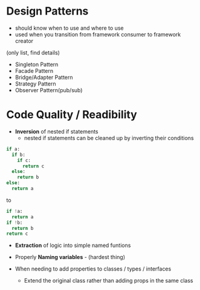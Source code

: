 
# Design Patterns
- should know when to use and where to use
- used when you transition from framework consumer to framework creator 

(only list, find details)
+ Singleton Pattern
+ Facade Pattern
+ Bridge/Adapter Pattern
+ Strategy Pattern
+ Observer Pattern(pub/sub)


# Code Quality / Readibility
- **Inversion** of nested if statements
  - nested if statements can be cleaned up by inverting their conditions
```py
if a:
  if b:
    if c:
      return c
  else:
    return b
else:
  return a
```
to
```py
if !a:
  return a
if !b:
  return b
return c
```
- **Extraction** of logic into simple named funtions
- Properly **Naming variables** - (hardest thing)

- When needing to add properties to classes / types / interfaces
  - Extend the original class rather than adding props in the same class
